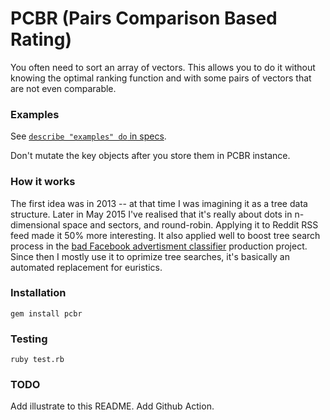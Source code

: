 # PCBR (Pairs Comparison Based Rating)

You often need to sort an array of vectors. This allows you to do it without knowing the optimal ranking function and with some pairs of vectors that are not even comparable.

### Examples

See [`describe "examples" do` in specs](spec/_spec.rb).

Don't mutate the key objects after you store them in PCBR instance.

### How it works

The first idea was in 2013 -- at that time I was imagining it as a tree data structure. Later in May 2015 I've realised that it's really about dots in n-dimensional space and sectors, and round-robin. Applying it to Reddit RSS feed made it 50% more interesting. It also applied well to boost tree search process in the [bad Facebook advertisment classifier](https://drive.google.com/file/d/0B3BLwu7Vb2U-SVhKYWVMR2JvOFk/view?usp=sharing) production project. Since then I mostly use it to oprimize tree searches, it's basically an automated replacement for euristics.

### Installation

    gem install pcbr

### Testing

    ruby test.rb

### TODO

Add illustrate to this README.
Add Github Action.

